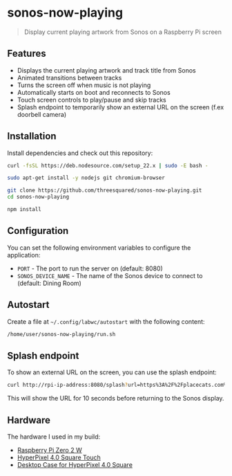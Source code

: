 # sonos-now-playing

> Display current playing artwork from Sonos on a Raspberry Pi screen

## Features

- Displays the current playing artwork and track title from Sonos
- Animated transitions between tracks
- Turns the screen off when music is not playing
- Automatically starts on boot and reconnects to Sonos
- Touch screen controls to play/pause and skip tracks
- Splash endpoint to temporarily show an external URL on the screen (f.ex doorbell camera)

## Installation

Install dependencies and check out this repository:

```bash
curl -fsSL https://deb.nodesource.com/setup_22.x | sudo -E bash -

sudo apt-get install -y nodejs git chromium-browser

git clone https://github.com/threesquared/sonos-now-playing.git
cd sonos-now-playing

npm install
```

## Configuration

You can set the following environment variables to configure the application:

- `PORT` - The port to run the server on (default: 8080)
- `SONOS_DEVICE_NAME` - The name of the Sonos device to connect to (default: Dining Room)

## Autostart

Create a file at `~/.config/labwc/autostart` with the following content:

```bash
/home/user/sonos-now-playing/run.sh
```

## Splash endpoint

To show an external URL on the screen, you can use the splash endpoint:

```bash
curl http://rpi-ip-address:8080/splash?url=https%3A%2F%2Fplacecats.com%2F300%2F300&duration=10000
```

This will show the URL for 10 seconds before returning to the Sonos display.

## Hardware

The hardware I used in my build:

- [Raspberry Pi Zero 2 W](https://www.raspberrypi.com/products/raspberry-pi-zero-2-w/)
- [HyperPixel 4.0 Square Touch](https://shop.pimoroni.com/products/hyperpixel-4-square?variant=30138251444307)
- [Desktop Case for HyperPixel 4.0 Square](https://cults3d.com/en/3d-model/gadget/desktop-case-screw-mount-for-pimoroni-hyperpixel-4-0-square-touch-and-raspberry-pi)
